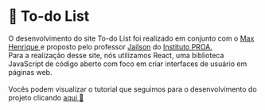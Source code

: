 # 💙 To-do List

O desenvolvimento do site To-do List foi realizado em conjunto com o <a href="https://github.com/MaxHenriique"> Max Henrique </a> e proposto pelo professor <a href="https://github.com/professorobama">Jailson</a> do <a href="https://www.proa.org.br/">Instituto PROA.</a>
<br>
Para a realização desse site, nós utilizamos React, uma biblioteca JavaScript de código aberto com foco em criar interfaces de usuário em páginas web.
<br><br>
Vocês podem visualizar o tutorial que seguimos para o desenvolvimento do projeto clicando <a href="https://www.youtube.com/watch?v=E1E08i2UJGI&t=5s"> aqui 💙</a>


